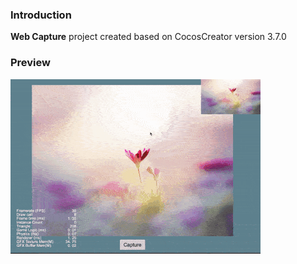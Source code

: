 ### Introduction
 **Web Capture** project created based on CocosCreator version 3.7.0

### Preview
![image](../../../gif/202203/2022030522.gif)